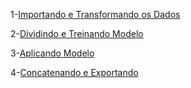 
1-[Importando e Transformando os Dados](https://github.com/PedroAtemRibeiro/AnalisePreditiva/blob/main/ImportandoDados.md)

2-[Dividindo e Treinando Modelo](https://github.com/PedroAtemRibeiro/AnalisePreditiva/blob/main/dividindoTreinando.md)

3-[Aplicando Modelo](https://github.com/PedroAtemRibeiro/AnalisePreditiva/blob/main/usandoModelo.md)

4-[Concatenando e Exportando](https://github.com/PedroAtemRibeiro/AnalisePreditiva/blob/main/ConcatenandoeExportando.md)
